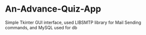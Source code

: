 # An-Advance-Quiz-App
Simple Tkinter GUI interface, used LIBSMTP library for Mail Sending commands, and MySQL used for db
